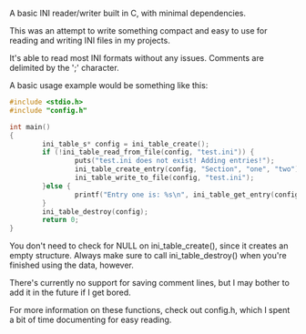 A basic INI reader/writer built in C, with minimal dependencies.

This was an attempt to write something compact and easy to use for reading
and writing INI files in my projects.

It's able to read most INI formats without any issues.  Comments are delimited by
the ';' character.

A basic usage example would be something like this:
```c
#include <stdio.h>
#include "config.h"

int main()
{
        ini_table_s* config = ini_table_create();
        if (!ini_table_read_from_file(config, "test.ini")) {
                puts("test.ini does not exist! Adding entries!");
                ini_table_create_entry(config, "Section", "one", "two");
                ini_table_write_to_file(config, "test.ini");
        }else {
                printf("Entry one is: %s\n", ini_table_get_entry(config, "Section", "one"));
        }
        ini_table_destroy(config);
        return 0;
}
```

You don't need to check for NULL on ini_table_create(), since it creates an empty
structure.  Always make sure to call ini_table_destroy() when you're finished
using the data, however.

There's currently no support for saving comment lines, but I may bother to add it in the future if I get bored.

For more information on these functions, check out config.h, which I spent a bit of time documenting for easy reading.

